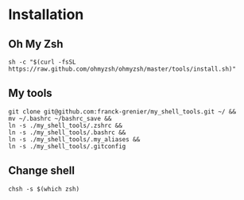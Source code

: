 # Installation

## Oh My Zsh

`sh -c "$(curl -fsSL https://raw.github.com/ohmyzsh/ohmyzsh/master/tools/install.sh)"`

## My tools

```
git clone git@github.com:franck-grenier/my_shell_tools.git ~/ &&
mv ~/.bashrc ~/bashrc_save &&
ln -s ./my_shell_tools/.zshrc && 
ln -s ./my_shell_tools/.bashrc &&
ln -s ./my_shell_tools/.my_aliases &&
ln -s ./my_shell_tools/.gitconfig
```

## Change shell

`chsh -s $(which zsh)`


